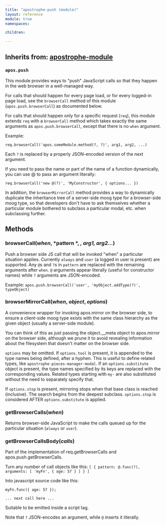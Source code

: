 ```yaml
---
title: "apostrophe-push (module)"
layout: reference
module: true
namespaces:

children:

---
```

## Inherits from: [apostrophe-module](../apostrophe-module/index.html)
### `apos.push`
This module provides ways to "push" JavaScript calls so that they happen in the
web browser in a well-managed way.

For calls that should happen for every page load, or for every logged-in page load,
see the `browserCall` method of this module (`apos.push.browserCall`) as documented
below.

For calls that should happen only for a specific request (`req`), this module
extends `req` with a `browserCall` method which takes exactly the same arguments
as `apos.push.browserCall`, except that there is no `when` argument.

Example:

```
req.browserCall('apos.someModule.method(?, ?)', arg1, arg2, ...)
```

Each `?` is replaced by a properly JSON-encoded version of the
next argument.

If you need to pass the name or part of the name of a
function dynamically, you can use @ to pass an argument
literally:

```
req.browserCall('new @(?)', 'MyConstructor', { options... })
```

In addition, the `browserMirrorCall` method provides a way to dynamically
duplicate the inheritance tree of a server-side moog type for a browser-side
moog type, so that developers don't have to ask themselves whether a particular
module bothered to subclass a particular modal, etc. when subclassing further.


## Methods
### browserCall(*when*, *pattern *, *, arg1, arg2...*)
Push a browser side JS call that will be invoked "when"
a particular situation applies. Currently `always` and
`user` (a logged in user is present) are supported. Any
`@`s and `?`s in `pattern` are replaced with the remaining arguments
after `when`. `@` arguments appear literally (useful for
constructor names) while `?` arguments are JSON-encoded.

Example:
`apos.push.browserCall('user', 'myObject.addType(?)', typeObject)`
### browserMirrorCall(*when*, *object*, *options*)
A convenience wrapper for invoking apos.mirror
on the browser side, to ensure a client-side
moog type exists with the same class hierarchy
as the given object (usually a server-side module).

You can think of this as just passing the object.__meta
object to apos.mirror on the browser side, although
we prune it to avoid revealing information about the
filesystem that doesn't matter on the browser side.

`options` may be omitted. If `options.tool` is present,
it is appended to the type names being defined, after a hyphen.
This is useful to define related types, like `apostrophe-pieces-manager-modal`.
If an `options.substitute` object is present, the type names specified by
its keys are replaced with the corresponding values. Related types starting with
`my-` are also substituted without the need to separately specify that.

If `options.stop` is present, mirroring stops when that base class
is reached (inclusive). The search begins from the deepest subclass.
`options.stop` is considered AFTER `options.substitute` is applied.
### getBrowserCalls(*when*)
Returns browser-side JavaScript to make the calls
queued up for the particular situation (`always`
or `user`).
### getBrowserCallsBody(*calls*)
Part of the implementation of req.getBrowserCalls and
apos.push.getBrowserCalls.

Turn any number of call objects like this:
`[ { pattern: @.func(?), arguments: [ 'myFn', { age: 57 } ] } ]`

Into javascript source code like this:

`myFn.func({ age: 57 });`

`... next call here ...`

Suitable to be emitted inside a script tag.

Note that `?` JSON-encodes an argument, while `@` inserts it literally.
